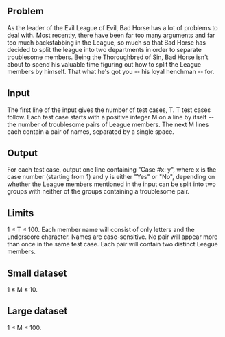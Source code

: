 ## Problem
As the leader of the Evil League of Evil, Bad Horse has a lot of problems to
deal with. Most recently, there have been far too many arguments and far too
much backstabbing in the League, so much so that Bad Horse has decided to split
the league into two departments in order to separate troublesome members. Being
the Thoroughbred of Sin, Bad Horse isn't about to spend his valuable time
figuring out how to split the League members by himself. That what he's got you
-- his loyal henchman -- for.

## Input
The first line of the input gives the number of test cases, T. T test cases
follow. Each test case starts with a positive integer M on a line by itself --
the number of troublesome pairs of League members. The next M lines each contain
a pair of names, separated by a single space.

## Output
For each test case, output one line containing "Case #x: y", where x is the case
number (starting from 1) and y is either "Yes" or "No", depending on whether the
League members mentioned in the input can be split into two groups with neither
of the groups containing a troublesome pair.

## Limits
1 ≤ T ≤ 100.
Each member name will consist of only letters and the underscore character.
Names are case-sensitive.
No pair will appear more than once in the same test case.
Each pair will contain two distinct League members.

## Small dataset
1 ≤ M ≤ 10.

## Large dataset
1 ≤ M ≤ 100.
